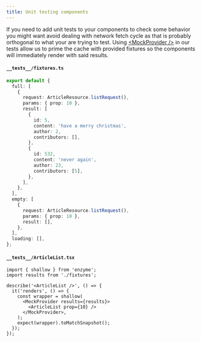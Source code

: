 ```yaml
---
title: Unit testing components
---
```


If you need to add unit tests to your components to check some behavior you might want
avoid dealing with network fetch cycle as that is probably orthogonal to what your are
trying to test. Using [\<MockProvider />](../api/MockProvider.md) in our tests allow
us to prime the cache with provided fixtures so the components will immediately render
with said results.

#### `__tests__/fixtures.ts`

```typescript
export default {
  full: [
    {
      request: ArticleResource.listRequest(),
      params: { prop: 10 },
      result: [
        {
          id: 5,
          content: 'have a merry christmas',
          author: 2,
          contributors: [],
        },
        {
          id: 532,
          content: 'never again',
          author: 23,
          contributors: [5],
        },
      ],
    },
  ],
  empty: [
    {
      request: ArticleResource.listRequest(),
      params: { prop: 10 },
      result: [],
    },
  ],
  loading: [],
};
```

#### `__tests__/ArticleList.tsx`

```tsx
import { shallow } from 'enzyme';
import results from './fixtures';

describe('<ArticleList />', () => {
  it('renders', () => {
    const wrapper = shallow(
      <MockProvider results={results}>
        <ArticleList prop={10} />
      </MockProvider>,
    );
    expect(wrapper).toMatchSnapshot();
  });
});
```
